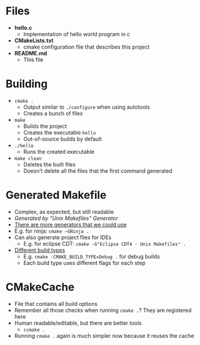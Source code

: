 # Files

* **hello.c**
  * Implementation of hello world program in c
* **CMakeLists.txt**
  * cmake configuration file that describes this project
* **README.md**
  * This file

# Building

* `cmake .`
  * Output similar to `./configure` when using autotools
  * Creates a bunch of files
* `make`
  * Builds the project
  * Creates the executable `hello`
  * Out-of-source builds by default
* `./hello`
  * Runs the created executable
* `make clean`
  * Deletes the built files
  * Doesn't delete all the files that the first command generated

# Generated Makefile

* Complex, as expected, but still readable
* *Generated by "Unix Makefiles" Generator*
 * [There are more generators that we could use](http://www.cmake.org/cmake/help/v3.0/manual/cmake-generators.7.html)
  * E.g. for ninja: `cmake –GNinja .`
* Can also generate project files for IDEs
  * E.g. for eclipse CDT: `cmake -G"Eclipse CDT4 - Unix Makefiles" .`
* [Different build types](http://www.cmake.org/cmake/help/v2.8.12/cmake.html#variable:CMAKE_BUILD_TYPE)
  * E.g. `cmake -CMAKE_BUILD_TYPE=Debug .` for debug builds
  * Each build type uses different flags for each step

# CMakeCache

* File that contains all build options
* Remember all those checks when running `cmake .`?  They are registered here
* Human readable/editable, but there are better tools
  * `ccmake .`
* Running `cmake .` again is much simpler now because it reuses the cache
